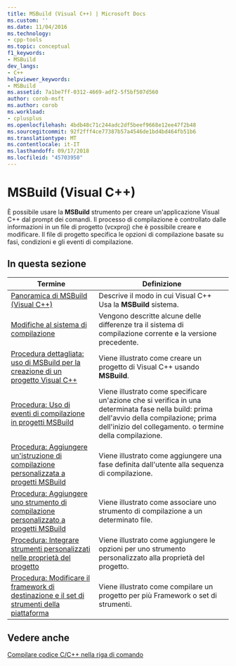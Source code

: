```yaml
---
title: MSBuild (Visual C++) | Microsoft Docs
ms.custom: ''
ms.date: 11/04/2016
ms.technology:
- cpp-tools
ms.topic: conceptual
f1_keywords:
- MSBuild
dev_langs:
- C++
helpviewer_keywords:
- MSBuild
ms.assetid: 7a1be7ff-0312-4669-adf2-5f5bf507d560
author: corob-msft
ms.author: corob
ms.workload:
- cplusplus
ms.openlocfilehash: 4bdb48c71c244adc2df5beef9668e12ee47f2b48
ms.sourcegitcommit: 92f2fff4ce77387b57a4546de1bd4bd464fb51b6
ms.translationtype: MT
ms.contentlocale: it-IT
ms.lasthandoff: 09/17/2018
ms.locfileid: "45703950"
---
```

# <a name="msbuild-visual-c"></a>MSBuild (Visual C++)

È possibile usare la **MSBuild** strumento per creare un'applicazione Visual C++ dal prompt dei comandi. Il processo di compilazione è controllato dalle informazioni in un file di progetto (vcxproj) che è possibile creare e modificare. Il file di progetto specifica le opzioni di compilazione basate su fasi, condizioni e gli eventi di compilazione.

## <a name="in-this-section"></a>In questa sezione

|Termine|Definizione|
|----------|----------------|
|[Panoramica di MSBuild (Visual C++)](../build/msbuild-visual-cpp-overview.md)|Descrive il modo in cui Visual C++ Usa la **MSBuild** sistema.|
|[Modifiche al sistema di compilazione](../build/build-system-changes.md)|Vengono descritte alcune delle differenze tra il sistema di compilazione corrente e la versione precedente.|
|[Procedura dettagliata: uso di MSBuild per la creazione di un progetto Visual C++](../build/walkthrough-using-msbuild-to-create-a-visual-cpp-project.md)|Viene illustrato come creare un progetto di Visual C++ usando **MSBuild**.|
|[Procedura: Uso di eventi di compilazione in progetti MSBuild](../build/how-to-use-build-events-in-msbuild-projects.md)|Viene illustrato come specificare un'azione che si verifica in una determinata fase nella build: prima dell'avvio della compilazione; prima dell'inizio del collegamento. o termine della compilazione.|
|[Procedura: Aggiungere un'istruzione di compilazione personalizzata a progetti MSBuild](../build/how-to-add-a-custom-build-step-to-msbuild-projects.md)|Viene illustrato come aggiungere una fase definita dall'utente alla sequenza di compilazione.|
|[Procedura: Aggiungere uno strumento di compilazione personalizzato a progetti MSBuild](../build/how-to-add-custom-build-tools-to-msbuild-projects.md)|Viene illustrato come associare uno strumento di compilazione a un determinato file.|
|[Procedura: Integrare strumenti personalizzati nelle proprietà del progetto](../build/how-to-integrate-custom-tools-into-the-project-properties.md)|Viene illustrato come aggiungere le opzioni per uno strumento personalizzato alla proprietà del progetto.|
|[Procedura: Modificare il framework di destinazione e il set di strumenti della piattaforma](../build/how-to-modify-the-target-framework-and-platform-toolset.md)|Viene illustrato come compilare un progetto per più Framework o set di strumenti.|

## <a name="see-also"></a>Vedere anche

[Compilare codice C/C++ nella riga di comando](../build/building-on-the-command-line.md)